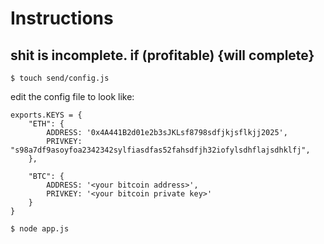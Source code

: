 # Instructions

## shit is incomplete. if (profitable) {will complete}

`$ touch send/config.js`

edit the config file to look like:

```
exports.KEYS = {
	"ETH": {
		ADDRESS: '0x4A441B2d01e2b3sJKLsf8798sdfjkjsflkjj2025',
		PRIVKEY: "s98a7df9asoyfoa2342342sylfiasdfas52fahsdfjh32iofylsdhflajsdhklfj", 
	},

	"BTC": {
		ADDRESS: '<your bitcoin address>',
		PRIVKEY: '<your bitcoin private key>'
	}
}
```


`$ node app.js`
